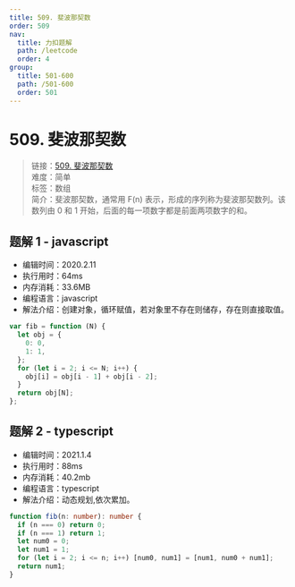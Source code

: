 ```yaml
---
title: 509. 斐波那契数
order: 509
nav:
  title: 力扣题解
  path: /leetcode
  order: 4
group:
  title: 501-600
  path: /501-600
  order: 501
---
```


# 509. 斐波那契数

> 链接：[509. 斐波那契数](https://leetcode-cn.com/problems/fibonacci-number/)  
> 难度：简单  
> 标签：数组  
> 简介：斐波那契数，通常用 F(n) 表示，形成的序列称为斐波那契数列。该数列由 0 和 1 开始，后面的每一项数字都是前面两项数字的和。

## 题解 1 - javascript

- 编辑时间：2020.2.11
- 执行用时：64ms
- 内存消耗：33.6MB
- 编程语言：javascript
- 解法介绍：创建对象，循环赋值，若对象里不存在则储存，存在则直接取值。

```javascript
var fib = function (N) {
  let obj = {
    0: 0,
    1: 1,
  };
  for (let i = 2; i <= N; i++) {
    obj[i] = obj[i - 1] + obj[i - 2];
  }
  return obj[N];
};
```

## 题解 2 - typescript

- 编辑时间：2021.1.4
- 执行用时：88ms
- 内存消耗：40.2mb
- 编程语言：typescript
- 解法介绍：动态规划,依次累加。

```typescript
function fib(n: number): number {
  if (n === 0) return 0;
  if (n === 1) return 1;
  let num0 = 0;
  let num1 = 1;
  for (let i = 2; i <= n; i++) [num0, num1] = [num1, num0 + num1];
  return num1;
}
```
